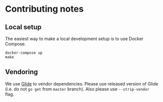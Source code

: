 # Contributing notes

## Local setup

The easiest way to make a local development setup is to use Docker Compose.

```
docker-compose up
make
```


## Vendoring

We use [Glide](https://glide.sh) to vendor dependencies. Please use released version of Glide (i.e. do not `go get`
from `master` branch). Also please use `--strip-vendor` flag.
